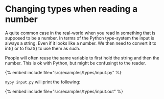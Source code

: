 # Changing types when reading a number


A quite common case in the real-world when you read in something that is supposed to be a number.
In terms of the Python type-system the input is always a string. Even if it looks like a number.
We then need to convert it to int() or to float() to use them as such.

People will often reuse the same variable to first hold the string and then the number. This is ok with Python,
but might be confusingt to the reader.


{% embed include file="src/examples/types/input.py" %}

`mypy input.py` will print the following:

{% embed include file="src/examples/types/input.out" %}


